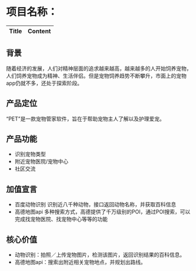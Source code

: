 
# 项目名称：

| Title | Content |
| --- | --- |
## 背景
随着经济的发展，人们对精神层面的追求越来越高，越来越多的人开始饲养宠物，人们饲养宠物成为精神、生活伴侣。但是宠物饲养趋势不断攀升，市面上的宠物app仍就不多，还处于探索阶段。

## 产品定位
“PET”是一款宠物管家软件，旨在于帮助宠物主人了解以及护理爱宠。
## 产品功能
- 识别宠物类型
- 附近宠物医院/宠物中心
- 社区交流
## 加值宣言
- 百度动物识别
识别近八千种动物，接口返回动物名称，并获取百科信息
- 高德地图api
多种搜索方式，高德提供了千万级别的POI，通过POI搜索，可以完成找宠物医院、找宠物中心等等的功能
## 核心价值
-  动物识别：拍照／上传宠物图片，检测该图片，返回识别结果的百科信息。
- 高德地图api：搜索出附近相关宠物地点，并规划出路线。
